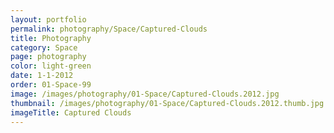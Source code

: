 ```yaml
---
layout: portfolio
permalink: photography/Space/Captured-Clouds
title: Photography
category: Space
page: photography
color: light-green
date: 1-1-2012
order: 01-Space-99
image: /images/photography/01-Space/Captured-Clouds.2012.jpg
thumbnail: /images/photography/01-Space/Captured-Clouds.2012.thumb.jpg
imageTitle: Captured Clouds
---
```

